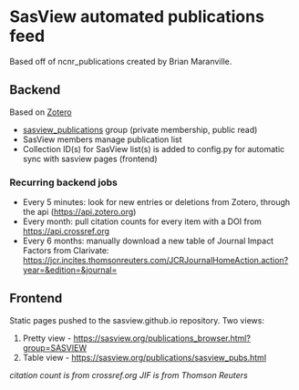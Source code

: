 # SasView automated publications feed

Based off of ncnr_publications created by Brian Maranville.

## Backend

Based on [Zotero](https://www.zotero.org)

- [sasview_publications](https://www.zotero.org/groups/2309096/sasview/items) group (private membership, public read)
- SasView members manage publication list
- Collection ID(s) for SasView list(s) is added to config.py for automatic sync with sasview pages (frontend)

### Recurring backend jobs

- Every 5 minutes: look for new entries or deletions from Zotero, through the api (https://api.zotero.org)
- Every month: pull citation counts for every item with a DOI from https://api.crossref.org
- Every 6 months: manually download a new table of Journal Impact Factors from Clarivate: 
  https://jcr.incites.thomsonreuters.com/JCRJournalHomeAction.action?year=&edition=&journal=

## Frontend

Static pages pushed to the sasview.github.io repository.
Two views:

1.  Pretty view - https://sasview.org/publications_browser.html?group=SASVIEW
2.  Table view - https://sasview.org/publications/sasview_pubs.html
 
<i>citation count is from crossref.org</i>
<i>JIF is from Thomson Reuters</i>